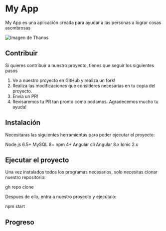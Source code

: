 # My App

My App es una aplicación creada para ayudar a las personas a lograr cosas asombrosas

![Imagen de Thanos](https://preview.redd.it/sk9nb6lgccq31.gif?format=png8&s=4314adede1e763a54cb4b435e3d246da0460d3ae)

## Contribuir

Si quieres contribuir a nuestro proyecto, tienes que seguir los siguientes pasos

1. Ve a nuestro proyecto en GitHub y realiza un fork!
2. Realiza las modificaciones que consideres necesarias en tu copia del proyecto.
3. Envía un PR!
4. Revisaremos tu PR tan pronto como podamos. Agradecemos mucho tu ayuda!

## Instalación

Necesitaras las siguientes herramientas para poder ejecutar el proyecto:

Node.js 6.5+
MySQL 8+
npm 4+
Angular cli
Angular 8.x
Ionic 2.x

## Ejecutar el proyecto

Una vez instalados todos los programas necesarios, solo necesitas clonar nuestro repositorio:

gh repo clone <repo>

Despues de ello, entra a nuestro proyecto y ejecútalo:

npm start

## Progreso







